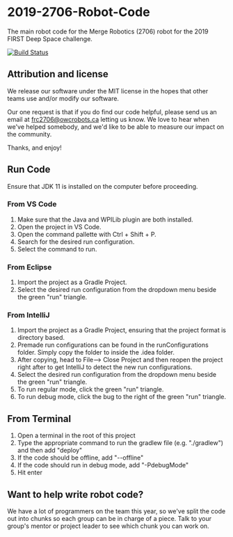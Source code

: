 # 2019-2706-Robot-Code
The main robot code for the Merge Robotics (2706) robot for the 2019 FIRST Deep Space challenge.

[![Build Status](https://travis-ci.com/FRC2706/2019-2706-Robot-Code.svg?branch=master)](https://travis-ci.com/FRC2706/2019-2706-Robot-Code) 

## Attribution and license

We release our software under the MIT license in the hopes that other teams use and/or modify our software.

Our one request is that if you do find our code helpful, please send us an email at frc2706@owcrobots.ca letting us know. We love to hear when we've helped somebody, and we'd like to be able to measure our impact on the community.

Thanks, and enjoy!

## Run Code
Ensure that JDK 11 is installed on the computer before proceeding.

### From VS Code
1. Make sure that the Java and WPILib plugin are both installed.
1. Open the project in VS Code.
2. Open the command pallette with Ctrl + Shift + P.
3. Search for the desired run configuration.
4. Select the command to run.
### From Eclipse
1. Import the project as a Gradle Project.
1. Select the desired run configuration from the dropdown menu beside the green "run" triangle.
### From IntelliJ
1. Import the project as a Gradle Project, ensuring that the project format is directory based.
1. Premade run configurations can be found in the runConfigurations folder. Simply copy the folder to inside the .idea folder.
1. After copying, head to File--> Close Project and then reopen the project right after to get IntelliJ to detect the new run configurations.
1. Select the desired run configuration from the dropdown menu beside the green "run" triangle.
1. To run regular mode, click the green "run" triangle.
1. To run debug mode, click the bug to the right of the green "run" triangle.
## From Terminal
1. Open a terminal in the root of this project
1. Type the appropriate command to run the gradlew file (e.g. "./gradlew") and then add "deploy"
1. If the code should be offline, add "--offline"
1. If the code should run in debug mode, add "-PdebugMode"
1. Hit enter

## Want to help write robot code?

We have a lot of programmers on the team this year, so we've split the code out into chunks so each group can be in charge of a piece. Talk to your group's mentor or project leader to see which chunk you can work on.

